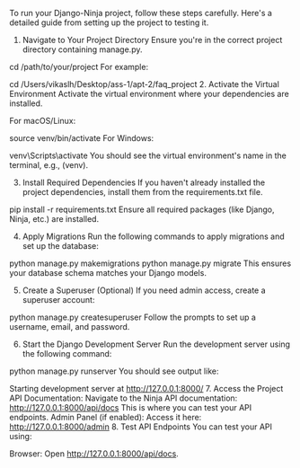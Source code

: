To run your Django-Ninja project, follow these steps carefully. Here's a detailed guide from setting up the project to testing it.

1. Navigate to Your Project Directory
Ensure you're in the correct project directory containing manage.py.

cd /path/to/your/project
For example:

cd /Users/vikaslh/Desktop/ass-1/apt-2/faq_project
2. Activate the Virtual Environment
Activate the virtual environment where your dependencies are installed.

For macOS/Linux:

source venv/bin/activate
For Windows:

venv\Scripts\activate
You should see the virtual environment's name in the terminal, e.g., (venv).

3. Install Required Dependencies
If you haven't already installed the project dependencies, install them from the requirements.txt file.

pip install -r requirements.txt
Ensure all required packages (like Django, Ninja, etc.) are installed.

4. Apply Migrations
Run the following commands to apply migrations and set up the database:

python manage.py makemigrations
python manage.py migrate
This ensures your database schema matches your Django models.

5. Create a Superuser (Optional)
If you need admin access, create a superuser account:

python manage.py createsuperuser
Follow the prompts to set up a username, email, and password.

6. Start the Django Development Server
Run the development server using the following command:

python manage.py runserver
You should see output like:

Starting development server at http://127.0.0.1:8000/
7. Access the Project
API Documentation: Navigate to the Ninja API documentation:
http://127.0.0.1:8000/api/docs
This is where you can test your API endpoints.
Admin Panel (if enabled): Access it here:
http://127.0.0.1:8000/admin
8. Test API Endpoints
You can test your API using:

Browser: Open http://127.0.0.1:8000/api/docs.
